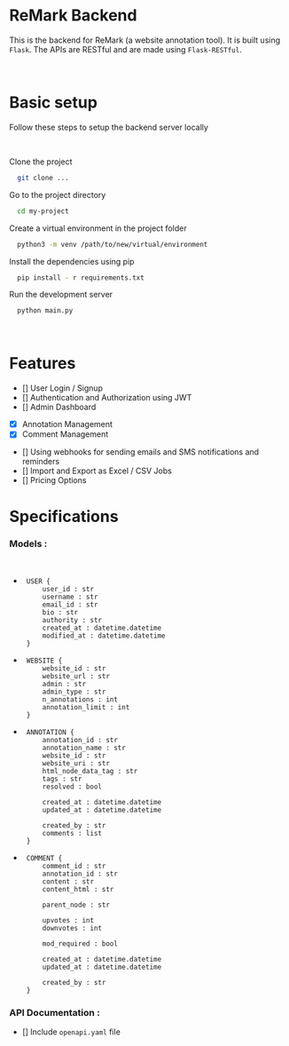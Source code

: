 # ReMark Backend

This is the backend for ReMark (a website annotation tool). It is built using `Flask`. The APIs are RESTful and are made using `Flask-RESTful`.

<br>

# Basic setup

Follow these steps to setup the backend server locally

<br>

Clone the project
```bash
  git clone ...
```

Go to the project directory
```bash
  cd my-project
```

Create a virtual environment in the project folder

```bash
  python3 -m venv /path/to/new/virtual/environment
```

Install the dependencies using pip
```bash
  pip install - r requirements.txt
```

Run the development server 
```bash
  python main.py
```

<!-- Run the redis server
```bash
  redis-server
```
Run the celery server ( Main workers )
```bash
  celery -A app.celery worker -l INFO
```
Run the celery server ( Schedulers )
```bash
  celery -A app.celery beat --max-interval 1 -l info
``` -->
<br>

# Features 

- [] User Login / Signup
- [] Authentication and Authorization using JWT
- [] Admin Dashboard
- [x] Annotation Management
- [x] Comment Management
- [] Using webhooks for sending emails and SMS notifications and reminders
- [] Import and Export as Excel / CSV Jobs
- [] Pricing Options


# Specifications

### Models :

<br>

-  ```
    USER {
        user_id : str
        username : str
        email_id : str
        bio : str
        authority : str
        created_at : datetime.datetime
        modified_at : datetime.datetime
    }

    ```
-  ```
    WEBSITE {
        website_id : str
        website_url : str
        admin : str
        admin_type : str
        n_annotations : int
        annotation_limit : int
    }

   ```
-  ```
    ANNOTATION {
        annotation_id : str
        annotation_name : str
        website_id : str    
        website_uri : str 
        html_node_data_tag : str 
        tags : str 
        resolved : bool

        created_at : datetime.datetime
        updated_at : datetime.datetime

        created_by : str
        comments : list
    }
    ```
-  ```
    COMMENT {
        comment_id : str
        annotation_id : str
        content : str
        content_html : str

        parent_node : str

        upvotes : int
        downvotes : int
        
        mod_required : bool
        
        created_at : datetime.datetime
        updated_at : datetime.datetime

        created_by : str
    }

    ```

### API Documentation :

- [] Include `openapi.yaml` file
